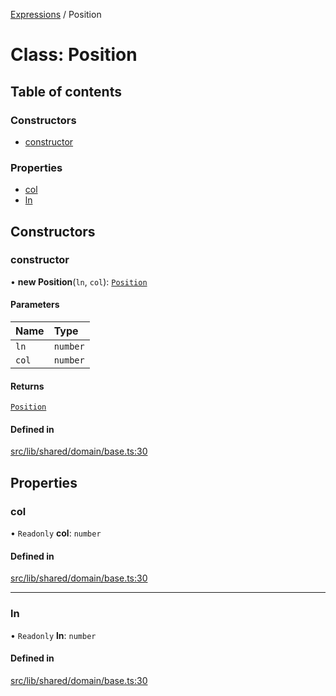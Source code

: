 [Expressions](../README.md) / Position

# Class: Position

## Table of contents

### Constructors

- [constructor](Position.md#constructor)

### Properties

- [col](Position.md#col)
- [ln](Position.md#ln)

## Constructors

### constructor

• **new Position**(`ln`, `col`): [`Position`](Position.md)

#### Parameters

| Name | Type |
| :------ | :------ |
| `ln` | `number` |
| `col` | `number` |

#### Returns

[`Position`](Position.md)

#### Defined in

[src/lib/shared/domain/base.ts:30](https://github.com/FlavioLionelRita/3xpr/blob/ec38cc3/src/lib/shared/domain/base.ts#L30)

## Properties

### col

• `Readonly` **col**: `number`

#### Defined in

[src/lib/shared/domain/base.ts:30](https://github.com/FlavioLionelRita/3xpr/blob/ec38cc3/src/lib/shared/domain/base.ts#L30)

___

### ln

• `Readonly` **ln**: `number`

#### Defined in

[src/lib/shared/domain/base.ts:30](https://github.com/FlavioLionelRita/3xpr/blob/ec38cc3/src/lib/shared/domain/base.ts#L30)
